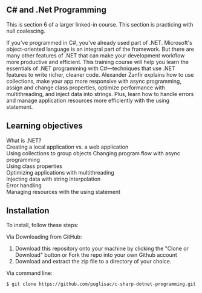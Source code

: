 ## C# and .Net Programming 

This is section 6 of a larger linked-in course.  This section is practicing with null coalescing.  

If you've programmed in C#, you've already used part of .NET. Microsoft's object-oriented language is an integral part of the framework. But there are many other features of .NET that can make your development workflow more productive and efficient. This training course will help you learn the essentials of .NET programming with C#—techniques that use .NET features to write richer, cleaner code. Alexander Zanfir explains how to use collections, make your app more responsive with async programming, assign and change class properties, optimize performance with multithreading, and inject data into strings. Plus, learn how to handle errors and manage application resources more efficiently with the using statement.
## Learning objectives
What is .NET?  
Creating a local application vs. a web application  
Using collections to group objects 
Changing program flow with async programming  
Using class properties  
Optimizing applications with multithreading  
Injecting data with string interpolation  
Error handling  
Managing resources with the using statement

## Installation

To install, follow these steps:

Via Downloading from GitHub:
1. Download this repository onto your machine by clicking the "Clone or Download" button or Fork the repo into your own Github account
2. Download and extract the zip file to a directory of your choice.

Via command line:

```
$ git clone https://github.com/puglisac/c-sharp-dotnet-programming.git
```